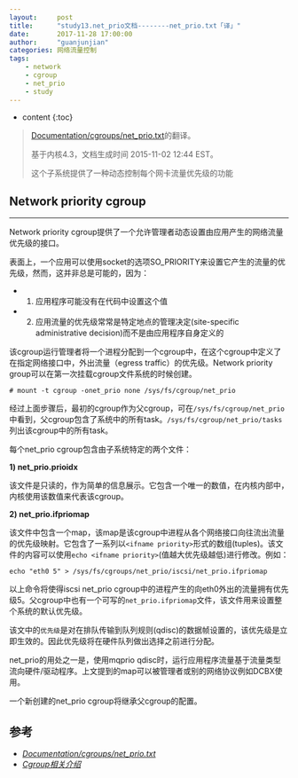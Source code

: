 ```yaml
---
layout:     post
title:      "study13.net_prio文档--------net_prio.txt「译」"
date:       2017-11-28 17:00:00 
author:     "guanjunjian"
categories: 网络流量控制
tags:
    - network
    - cgroup
    - net_prio
    - study
---
```


* content
{:toc}

>
> [Documentation/cgroups/net_prio.txt](https://www.mjmwired.net/kernel/Documentation/cgroups/net_prio.txt)的翻译。
>
> 基于内核4.3，文档生成时间 2015-11-02 12:44 EST。
> 
> 这个子系统提供了一种动态控制每个网卡流量优先级的功能
>




## Network priority cgroup

-----------------------------------

Network priority cgroup提供了一个允许管理者动态设置由应用产生的网络流量优先级的接口。

表面上，一个应用可以使用socket的选项SO_PRIORITY来设置它产生的流量的优先级，然而，这并非总是可能的，因为：

* 1) 应用程序可能没有在代码中设置这个值
* 2) 应用流量的优先级常常是特定地点的管理决定(site-specific administrative decision)而不是由应用程序自身定义的

该cgroup运行管理者将一个进程分配到一个cgroup中，在这个cgroup中定义了在指定网络接口中，外出流量（egress traffic）的优先级。Network priority group可以在第一次挂载cgroup文件系统的时候创建。

```
# mount -t cgroup -onet_prio none /sys/fs/cgroup/net_prio
```

经过上面步骤后，最初的cgroup作为父cgroup，可在`/sys/fs/cgroup/net_prio`中看到，父cgroup包含了系统中的所有task。`/sys/fs/cgroup/net_prio/tasks`列出该cgroup中的所有task。

每个net_prio cgroup包含由子系统特定的两个文件：

**1) net_prio.prioidx**

该文件是只读的，作为简单的信息展示。它包含一个唯一的数值，在内核内部中，内核使用该数值来代表该cgroup。

**2) net_prio.ifpriomap**

该文件中包含一个map，该map是该cgroup中进程从各个网络接口向往流出流量的优先级映射。它包含了一系列以`<ifname priority>`形式的数组(tuples)。该文件的内容可以使用`echo <ifname priority>`(值越大优先级越低)进行修改。例如：

```
echo "eth0 5" > /sys/fs/cgroups/net_prio/iscsi/net_prio.ifpriomap
```

以上命令将使得iscsi net_prio cgroup中的进程产生的向eth0外出的流量拥有优先级5。父cgroup中也有一个可写的`net_prio.ifpriomap`文件，该文件用来设置整个系统的默认优先级。

该文中的`优先级`是对在排队传输到队列规则(qdisc)的数据帧设置的，该优先级是立即生效的。因此优先级将在硬件队列做出选择之前进行分配。

net_prio的用处之一是，使用mqprio qdisc时，运行应用程序流量基于流量类型流向硬件/驱动程序。上文提到的map可以被管理者或别的网络协议例如DCBX使用。

一个新创建的net_prio cgroup将继承父cgroup的配置。


## 参考

* *[Documentation/cgroups/net_prio.txt](https://www.mjmwired.net/kernel/Documentation/cgroups/net_prio.txt)*
* *[Cgroup相关介绍](http://www.aboutyun.com/thread-5891-1-1.html)*
